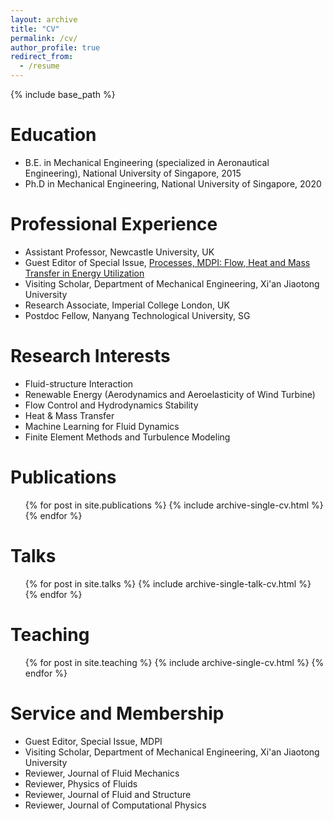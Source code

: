 ```yaml
---
layout: archive
title: "CV"
permalink: /cv/
author_profile: true
redirect_from:
  - /resume
---
```


{% include base_path %}

Education
======
* B.E. in Mechanical Engineering (specialized in Aeronautical Engineering), National University of Singapore, 2015
* Ph.D in Mechanical Engineering, National University of Singapore, 2020

Professional Experience
======
* Assistant Professor, Newcastle University, UK
* Guest Editor of Special Issue, [Processes, MDPI: Flow, Heat and Mass Transfer in Energy Utilization](https://www.mdpi.com/journal/processes/special_issues/OHHY4KSS06)
* Visiting Scholar, Department of Mechanical Engineering, Xi'an Jiaotong University
* Research Associate, Imperial College London, UK
* Postdoc Fellow, Nanyang Technological University, SG

Research Interests
======
* Fluid-structure Interaction
* Renewable Energy (Aerodynamics and Aeroelasticity of Wind Turbine)
* Flow Control and Hydrodynamics Stability
* Heat & Mass Transfer
* Machine Learning for Fluid Dynamics
* Finite Element Methods and Turbulence Modeling

Publications
======
  <ul>{% for post in site.publications %}
    {% include archive-single-cv.html %}
  {% endfor %}</ul>
  
Talks
======
  <ul>{% for post in site.talks %}
    {% include archive-single-talk-cv.html %}
  {% endfor %}</ul>
  
Teaching
======
  <ul>{% for post in site.teaching %}
    {% include archive-single-cv.html %}
  {% endfor %}</ul>
  
Service and Membership
======
* Guest Editor, Special Issue, MDPI
* Visiting Scholar, Department of Mechanical Engineering, Xi'an Jiaotong University
* Reviewer, Journal of Fluid Mechanics
* Reviewer, Physics of Fluids
* Reviewer, Journal of Fluid and Structure
* Reviewer, Journal of Computational Physics
